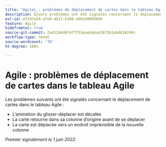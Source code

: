 ```yaml
---
title: "Agile\_: problèmes de déplacement de cartes dans le tableau Agile"
description: Divers problèmes ont été signalés concernant le déplacement de cartes dans le tableau Agile.
exl-id: ef347a24-efe6-4b11-b108-4db540005604
feature: Agile
hidefromtoc: true
source-git-commit: 2a41264d6f477f51eaeda6ae3675b1a6d816249c
workflow-type: tm+mt
source-wordcount: '70'
ht-degree: 100%

---
```


# Agile : problèmes de déplacement de cartes dans le tableau Agile

Les problèmes suivants ont été signalés concernant le déplacement de cartes dans le tableau Agile :

* L’animation du glisser-déplacer est décalée
* La carte retourne dans sa colonne d’origine avant de se déplacer
* La carte est déplacée vers un endroit imprévisible de la nouvelle colonne

_Premier signalement le 1 juin 2022._
